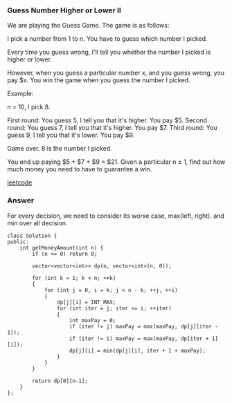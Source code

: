 ### Guess Number Higher or Lower II
We are playing the Guess Game. The game is as follows:

I pick a number from 1 to n. You have to guess which number I picked.

Every time you guess wrong, I'll tell you whether the number I picked is higher or lower.

However, when you guess a particular number x, and you guess wrong, you pay $x. You win the game when you guess the number I picked.

Example:

n = 10, I pick 8.

First round:  You guess 5, I tell you that it's higher. You pay $5.
Second round: You guess 7, I tell you that it's higher. You pay $7.
Third round:  You guess 9, I tell you that it's lower. You pay $9.

Game over. 8 is the number I picked.

You end up paying $5 + $7 + $9 = $21.
Given a particular n ≥ 1, find out how much money you need to have to guarantee a win.


[leetcode](https://leetcode.com/problems/guess-number-higher-or-lower-ii/description/)

### Answer
For every decision, we need to consider its worse case, max(left, right). and min over all decision. 

	class Solution {
	public:
	    int getMoneyAmount(int n) {
	        if (n <= 0) return 0;
	        
	        vector<vector<int>> dp(n, vector<int>(n, 0));
	        
	        for (int k = 1; k < n; ++k)
	        {
	            for (int j = 0, i = k; j < n - k; ++j, ++i)
	            {
	                dp[j][i] = INT_MAX;
	                for (int iter = j; iter <= i; ++iter)
	                {
	                    int maxPay = 0;
	                    if (iter != j) maxPay = max(maxPay, dp[j][iter - 1]);
	                    if (iter != i) maxPay = max(maxPay, dp[iter + 1][i]);
	                    dp[j][i] = min(dp[j][i], iter + 1 + maxPay);
	                }
	            }
	        }
	        
	        return dp[0][n-1];
	    }
	};

